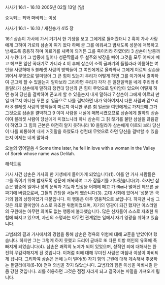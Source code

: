 사사기 16:1 - 16:10 
2005년 02월 13일 (일)

중독되는 죄와 마비되는 이성



사사기 16:1 - 16:10 / 새찬송가 415 장


16:1 삼손이 가사에 가서 거기서 한 기생을 보고 그에게로 들어갔더니 2 혹이 가사 사람에게 고하여 가로되 삼손이 여기 왔다 하매 곧 그를 에워싸고 밤새도록 성문에 매복하고 밤새도록 종용히 하며 이르기를 새벽이 되거든 그를 죽이리라 하였더라 3 삼손이 밤중까지 누웠다가 그 밤중에 일어나 성문짝들과 두 설주와 빗장을 빼어 그것을 모두 어깨에 메고 헤브론 앞산 꼭대기로 가니라 4 이 후에 삼손이 소렉 골짜기의 들릴라라 이름하는 여인을 사랑하매 5 블레셋 사람의 방백들이 그 여인에게로 올라와서 그에게 이르되 삼손을 꾀어서 무엇으로 말미암아 그 큰 힘이 있는지 우리가 어떻게 하면 그를 이기어서 결박하여 곤고케 할 수 있을는지 알아보라 그리하면 우리가 각각 은 일천일백을 네게 주리라 6 들릴라가 삼손에게 말하되 청컨대 당신의 큰 힘이 무엇으로 말미암아 있으며 어떻게 하면 능히 당신을 결박하여 곤고케 할 수 있을는지 내게 말하라 7 삼손이 그에게 이르되 만일 마르지 아니한 푸른 칡 일곱으로 나를 결박하면 내가 약하여져서 다른 사람과 같으리라 8 블레셋 사람의 방백들이 마르지 아니한 푸른 칡 일곱을 여인에게로 가져오매 그가 그것으로 삼손을 결박하고 9 이미 사람을 내실에 매복시켰으므로 삼손에게 말하되 삼손이여 블레셋 사람이 당신에게 미쳤느니라 하니 삼손이 그 칡 끊기를 불탄 삼실을 끊음같이 하였고 그 힘의 근본은 여전히 알지 못하니라 10 들릴라가 삼손에게 이르되 보라 당신이 나를 희롱하여 내게 거짓말을 하였도다 청컨대 무엇으로 하면 당신을 결박할 수 있을는지 이제는 네게 말하라

오늘의 영어말씀
4 Some time later, he fell in love with a woman in the Valley of Sorek whose name was Delilah.

해석도움





가사 사건
삼손은 가사의 한 기생에게 들어가게 되었습니다(1). 이를 안 가사 사람들은 그를 죽이기 위해 밤새도록 성문에 매복하여 그가 잠들기를 기다렸습니다(2). 하지만 삼손은 밤중에 일어나 성의 문짝과 기둥과 빗장을 어깨에 메고 가 6㎞나 떨어진 헤브론 골짜기에 버림으로써, 그들의 간담을 서늘케 했습니다(3). 고대 사회에 있어서 '성문'은 국가의 힘의 상징이었기 때문입니다. 이 행동은 아주 영웅적으로 보입니다. 하지만 사실 그것은 죄로 말미암아 스스로 자초한 위험이었으며, 자기의 영광이 되긴 했지만 이스라엘의 구원에는 아무런 의미도 없는 행동에 불과했습니다. 많은 신자들이 스스로 자초한 위험에 빠지고 있으며, 자신의 소명과는 아무런 관계없는 일에서 자기 영광을 취하고 있습니다.   

고범죄의 결과
가사에서의 경험을 통해 삼손은 정욕의 위험에 대해 교훈을 받았어야 했습니다. 하지만 그는 그렇게 하지 못했고 도리어 곧바로 또 다른 이방 여인의 유혹에 푹 빠지게 되었습니다(4). 삼손은 쾌락의 노예가 되어 있었으며, 성적인 죄에 대해서는 완전히 무감각해지게 된 것입니다. 이처럼 죄에 대해 무뎌진 사람은 마침내 이성이 마비되게 됩니다. 그리하여 삼손은 돈에 눈이 멀어(5) 자기 힘의 근원에 대해 계속해서 추궁하는 들릴라에게(6-10) 전혀 의심을 갖지 않았습니다. 고범죄의 힘은 이성을 마비시킬 만큼 강한 것입니다. 죄를 허용하면 그것은 점점 자라게 되고 결국에는 파멸을 가져오게 됩니다.